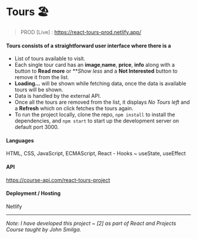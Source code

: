 # Tours 🏖️

> PROD [Live] : https://react-tours-prod.netlify.app/

#### Tours consists of a straightforward user interface where there is a

- List of tours available to visit.
- Each single tour card has an **image**,**name**, **price**, **info** along with a button to **Read more** or ***Show less* and a **Not Interested** button to remove it from the list.
- **Loading...** will be shown while fetching data, once the data is available tours will be shown. 
- Data is handled by the external API.
- Once all the tours are removed from the list, it displays *No Tours left* and a **Refresh** which on click fetches the tours again.
- To run the project locally, clone the repo, `npm install` to install the dependencies, and `npm start` to start up the development server on default port 3000.

#### Languages
HTML, CSS, JavaScript, ECMAScript, React - Hooks ~ useState, useEffect

#### API
https://course-api.com/react-tours-project

#### Deployment / Hosting
Netlify

---

_Note: I have developed this project ~ [2] as part of React and Projects Course taught by John Smilga._

